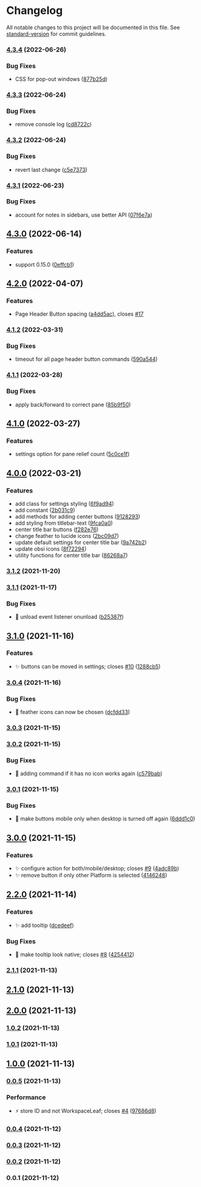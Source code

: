 # Changelog

All notable changes to this project will be documented in this file. See [standard-version](https://github.com/conventional-changelog/standard-version) for commit guidelines.

### [4.3.4](https://github.com/kometenstaub/customizable-page-header-buttons/compare/4.3.3...4.3.4) (2022-06-26)


### Bug Fixes

* CSS for pop-out windows ([877b25d](https://github.com/kometenstaub/customizable-page-header-buttons/commit/877b25d5fa581539a50895d97163503dd0b030dc))

### [4.3.3](https://github.com/kometenstaub/customizable-page-header-buttons/compare/4.3.2...4.3.3) (2022-06-24)


### Bug Fixes

* remove console log ([cd8722c](https://github.com/kometenstaub/customizable-page-header-buttons/commit/cd8722cbe1a1331adf0fd0cc907cc8781f042850))

### [4.3.2](https://github.com/kometenstaub/customizable-page-header-buttons/compare/4.3.1...4.3.2) (2022-06-24)


### Bug Fixes

* revert last change ([c5e7373](https://github.com/kometenstaub/customizable-page-header-buttons/commit/c5e73738db2d07a68e6a9d62090b26a3aee493ab))

### [4.3.1](https://github.com/kometenstaub/customizable-page-header-buttons/compare/4.3.0...4.3.1) (2022-06-23)


### Bug Fixes

* account for notes in sidebars, use better API ([07f6e7a](https://github.com/kometenstaub/customizable-page-header-buttons/commit/07f6e7a8ebac3dc6a12d3a9fb69fe9099c1907f6))

## [4.3.0](https://github.com/kometenstaub/customizable-page-header-buttons/compare/4.2.0...4.3.0) (2022-06-14)


### Features

* support 0.15.0 ([0effcb1](https://github.com/kometenstaub/customizable-page-header-buttons/commit/0effcb1ef096d09b3ec2a7fde4442294d3d99cc5))

## [4.2.0](https://github.com/kometenstaub/customizable-page-header-buttons/compare/4.1.2...4.2.0) (2022-04-07)


### Features

* Page Header Button spacing ([a4dd5ac](https://github.com/kometenstaub/customizable-page-header-buttons/commit/a4dd5acc6f4999c03aacf414dfaa19116a5b256f)), closes [#17](https://github.com/kometenstaub/customizable-page-header-buttons/issues/17)

### [4.1.2](https://github.com/kometenstaub/customizable-page-header-buttons/compare/4.1.1...4.1.2) (2022-03-31)


### Bug Fixes

* timeout for all page header button commands ([590a544](https://github.com/kometenstaub/customizable-page-header-buttons/commit/590a544f140650b05ad49e2410d0f8cba3ce46d3))

### [4.1.1](https://github.com/kometenstaub/customizable-page-header-buttons/compare/4.1.0...4.1.1) (2022-03-28)


### Bug Fixes

* apply back/forward to correct pane ([85b9f50](https://github.com/kometenstaub/customizable-page-header-buttons/commit/85b9f509fd2e4d144f4d84bd064cb59a744cf45c))

## [4.1.0](https://github.com/kometenstaub/customizable-page-header-buttons/compare/4.0.0...4.1.0) (2022-03-27)


### Features

* settings option for pane relief count ([5c0ce1f](https://github.com/kometenstaub/customizable-page-header-buttons/commit/5c0ce1f7c800c77140cafe75a4f4424fda07cf6e))

## [4.0.0](https://github.com/kometenstaub/customizable-page-header-buttons/compare/3.2.0...4.0.0) (2022-03-21)


### Features

* add class for settings styling ([6f9ad94](https://github.com/kometenstaub/customizable-page-header-buttons/commit/6f9ad948923bdb1509401002f6548682eb6914b2))
* add constant ([2b031c9](https://github.com/kometenstaub/customizable-page-header-buttons/commit/2b031c9e2c9018aaf3a798abe420faa9966225a3))
* add methods for adding center buttons ([9128293](https://github.com/kometenstaub/customizable-page-header-buttons/commit/91282934135a144e066a345c460e5c1aa0a4c15b))
* add styling from titlebar-text ([9fca0a0](https://github.com/kometenstaub/customizable-page-header-buttons/commit/9fca0a04be852b63f4d1c6344c75c92c72d7e095))
* center title bar buttons ([f282e76](https://github.com/kometenstaub/customizable-page-header-buttons/commit/f282e76d2fced4112142b4db519f4af3ed296825))
* change feather to lucide icons ([2bc09d7](https://github.com/kometenstaub/customizable-page-header-buttons/commit/2bc09d7b24435fd9984cb1e476919e77fec10029))
* update default settings for center title bar ([9a742b2](https://github.com/kometenstaub/customizable-page-header-buttons/commit/9a742b2fce5be5a4cc1b5eec35d92f4a09ac21d9))
* update obsi icons ([8f72294](https://github.com/kometenstaub/customizable-page-header-buttons/commit/8f72294d960ab1cc062a7a073ab43bfe3a14a3c8))
* utility functions for center title bar ([86268a7](https://github.com/kometenstaub/customizable-page-header-buttons/commit/86268a73f0272df733f9a33132f452bdb587c639))

### [3.1.2](https://github.com/kometenstaub/quick-switcher-button/compare/3.1.1...3.1.2) (2021-11-20)

### [3.1.1](https://github.com/kometenstaub/quick-switcher-button/compare/3.1.0...3.1.1) (2021-11-17)


### Bug Fixes

* :bug: unload event listener onunload ([b25387f](https://github.com/kometenstaub/quick-switcher-button/commit/b25387fd47e136eae4b229432cdfcd78698d1933))

## [3.1.0](https://github.com/kometenstaub/quick-switcher-button/compare/3.0.4...3.1.0) (2021-11-16)


### Features

* :sparkles: buttons can be moved in settings; closes [#10](https://github.com/kometenstaub/quick-switcher-button/issues/10) ([1288cb5](https://github.com/kometenstaub/quick-switcher-button/commit/1288cb52054b0a9f7da0aaab94f8008c8d0a817f))

### [3.0.4](https://github.com/kometenstaub/quick-switcher-button/compare/3.0.3...3.0.4) (2021-11-16)


### Bug Fixes

* :bug: feather icons can now be chosen ([dcfdd33](https://github.com/kometenstaub/quick-switcher-button/commit/dcfdd33ee1a49649a3bb46a394b2857e33b8a08e))

### [3.0.3](https://github.com/kometenstaub/quick-switcher-button/compare/3.0.2...3.0.3) (2021-11-15)

### [3.0.2](https://github.com/kometenstaub/quick-switcher-button/compare/3.0.1...3.0.2) (2021-11-15)


### Bug Fixes

* :bug: adding command if it has no icon works again ([c579bab](https://github.com/kometenstaub/quick-switcher-button/commit/c579bab2c55a6a738a463b68d409e3344c3038ae))

### [3.0.1](https://github.com/kometenstaub/quick-switcher-button/compare/3.0.0...3.0.1) (2021-11-15)


### Bug Fixes

* :bug: make buttons mobile only when desktop is turned off again ([6ddd1c0](https://github.com/kometenstaub/quick-switcher-button/commit/6ddd1c05b6558958b45878b516afea581ed06055))

## [3.0.0](https://github.com/kometenstaub/quick-switcher-button/compare/2.2.0...3.0.0) (2021-11-15)


### Features

* :sparkles: configure action for both/mobile/desktop; closes [#9](https://github.com/kometenstaub/quick-switcher-button/issues/9) ([4adc89b](https://github.com/kometenstaub/quick-switcher-button/commit/4adc89b8dbce7ff3b86f580ef59a5710aa53422a))
* :sparkles: remove button if only other Platform is selected ([4146248](https://github.com/kometenstaub/quick-switcher-button/commit/41462488cc440eec60b9f1eaa1b06ed4fe40ab92))

## [2.2.0](https://github.com/kometenstaub/quick-switcher-button/compare/2.1.1...2.2.0) (2021-11-14)


### Features

* :sparkles: add tooltip ([dcedeef](https://github.com/kometenstaub/quick-switcher-button/commit/dcedeefa8abe298c459d9ef19e62699509829cad))


### Bug Fixes

* :lipstick: make tooltip look native; closes [#8](https://github.com/kometenstaub/quick-switcher-button/issues/8) ([4254412](https://github.com/kometenstaub/quick-switcher-button/commit/4254412339d1ed7a6b67481dc37595ac80b32001))

### [2.1.1](https://github.com/kometenstaub/quick-switcher-button/compare/2.1.0...2.1.1) (2021-11-13)

## [2.1.0](https://github.com/kometenstaub/quick-switcher-button/compare/2.0.0...2.1.0) (2021-11-13)

## [2.0.0](https://github.com/kometenstaub/quick-switcher-button/compare/1.0.2...2.0.0) (2021-11-13)

### [1.0.2](https://github.com/kometenstaub/quick-switcher-button/compare/1.0.1...1.0.2) (2021-11-13)

### [1.0.1](https://github.com/kometenstaub/quick-switcher-button/compare/1.0.0...1.0.1) (2021-11-13)

## [1.0.0](https://github.com/kometenstaub/quick-switcher-button/compare/0.0.5...1.0.0) (2021-11-13)

### [0.0.5](https://github.com/kometenstaub/quick-switcher-button/compare/0.0.4...0.0.5) (2021-11-13)


### Performance

* :zap: store ID and not WorkspaceLeaf; closes [#4](https://github.com/kometenstaub/quick-switcher-button/issues/4) ([97686d8](https://github.com/kometenstaub/quick-switcher-button/commit/97686d8b577fc95d03ac364fc1dfc1d94d2fe9a6))

### [0.0.4](https://github.com/kometenstaub/quick-switcher-button/compare/0.0.3...0.0.4) (2021-11-12)

### [0.0.3](https://github.com/kometenstaub/quick-switcher-button/compare/0.0.2...0.0.3) (2021-11-12)

### [0.0.2](https://github.com/kometenstaub/quick-switcher-button/compare/0.0.1...0.0.2) (2021-11-12)

### 0.0.1 (2021-11-12)
